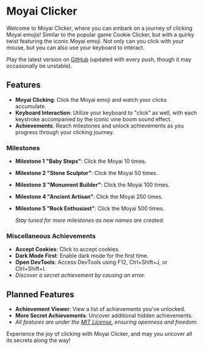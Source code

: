 # Moyai Clicker

Welcome to Moyai Clicker, where you can embark on a journey of clicking Moyai emojis! Similar to the popular game Cookie Clicker, but with a quirky twist featuring the iconic Moyai emoji. Not only can you click with your mouse, but you can also use your keyboard to interact.

Play the latest version on [GitHub](https://nilonic.github.io/moyaiclicker/) (updated with every push, though it may occasionally be unstable).

## Features

- **Moyai Clicking**: Click the Moyai emoji and watch your clicks accumulate.
- **Keyboard Interaction**: Utilize your keyboard to "click" as well, with each keystroke accompanied by the iconic vine boom sound effect.
- **Achievements**: Reach milestones and unlock achievements as you progress through your clicking journey.
  
### Milestones
- **Milestone 1 "Baby Steps"**: Click the Moyai 10 times.
- **Milestone 2 "Stone Sculptor"**: Click the Moyai 50 times.
- **Milestone 3 "Monument Builder"**: Click the Moyai 100 times.
- **Milestone 4 "Ancient Artisan"**: Click the Moyai 250 times.
- **Milestone 5 "Rock Enthusiast"**: Click the Moyai 500 times.
  
  *Stay tuned for more milestones as new names are created.*
  
### Miscellaneous Achievements
- **Accept Cookies**: Click to accept cookies.
- **Dark Mode First**: Enable dark mode for the first time.
- **Open DevTools**: Access DevTools using F12, Ctrl+Shift+J, or Ctrl+Shift+I.
- *Discover a secret achievement by causing an error.*

## Planned Features
- **Achievement Viewer**: View a list of achievements you've unlocked.
- **More Secret Achievements**: Uncover additional hidden achievements.
- *All features are under the [MIT License](LICENSE.md), ensuring openness and freedom.*

Experience the joy of clicking with Moyai Clicker, and may you uncover all its secrets along the way!